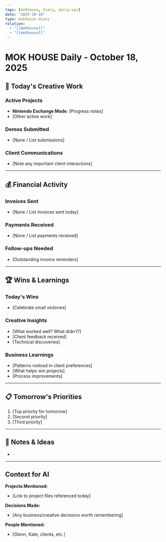```yaml
---
tags: [mokhouse, diary, daily-ops]
date: "2025-10-18"
type: mokhouse-diary
relation:
  - "[[mokhouse]]"
  - "[[mokhouse]]"
---
```


# MOK HOUSE Daily - October 18, 2025

## 🎵 Today's Creative Work

<!-- Track what you worked on today -->

### Active Projects
- **Nintendo Exchange Mode**: [Progress notes]
- [Other active work]

### Demos Submitted
- [None / List submissions]

### Client Communications
- [Note any important client interactions]

---

## 💰 Financial Activity

### Invoices Sent
- [None / List invoices sent today]

### Payments Received
- [None / List payments received]

### Follow-ups Needed
- [Outstanding invoice reminders]

---

## 🏆 Wins & Learnings

### Today's Wins
- [Celebrate small victories]

### Creative Insights
- [What worked well? What didn't?]
- [Client feedback received]
- [Technical discoveries]

### Business Learnings
- [Patterns noticed in client preferences]
- [What helps win projects]
- [Process improvements]

---

## 📋 Tomorrow's Priorities

1. [Top priority for tomorrow]
2. [Second priority]
3. [Third priority]

---

## 📝 Notes & Ideas

<!-- Free-form notes about anything MOK HOUSE related -->

-

---

## Context for AI

<!-- Information that might be useful for future conversations -->

**Projects Mentioned:**
- [Link to project files referenced today]

**Decisions Made:**
- [Any business/creative decisions worth remembering]

**People Mentioned:**
- [Glenn, Kate, clients, etc.]
